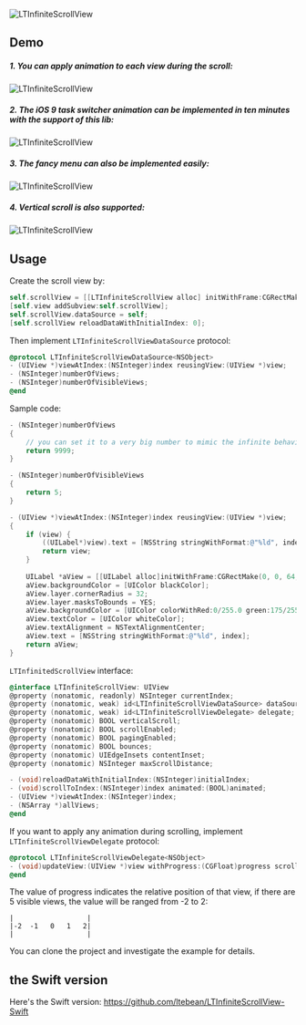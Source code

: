 ![LTInfiniteScrollView](https://cocoapod-badges.herokuapp.com/v/LTInfiniteScrollView/badge.png)

## Demo
##### 1. You can apply animation to each view during the scroll:
![LTInfiniteScrollView](https://raw.githubusercontent.com/ltebean/LTInfiniteScrollView/master/demo/demo.gif)

##### 2. The iOS 9 task switcher animation can be implemented in ten minutes with the support of this lib:
![LTInfiniteScrollView](https://raw.githubusercontent.com/ltebean/LTInfiniteScrollView/master/demo/task-switcher-demo.gif)


##### 3. The fancy menu can also be implemented easily:
![LTInfiniteScrollView](https://raw.githubusercontent.com/ltebean/LTInfiniteScrollView/master/demo/menu-demo.gif)

##### 4. Vertical scroll is also supported:
![LTInfiniteScrollView](https://raw.githubusercontent.com/ltebean/LTInfiniteScrollView/master/demo/vertical-scroll.gif)

## Usage

Create the scroll view by:
```objective-c
self.scrollView = [[LTInfiniteScrollView alloc] initWithFrame:CGRectMake(0, 0, CGRectGetWidth(self.view.bounds), 200)];
[self.view addSubview:self.scrollView];
self.scrollView.dataSource = self;
[self.scrollView reloadDataWithInitialIndex: 0];
```

Then implement `LTInfiniteScrollViewDataSource` protocol:
```objective-c
@protocol LTInfiniteScrollViewDataSource<NSObject>
- (UIView *)viewAtIndex:(NSInteger)index reusingView:(UIView *)view;
- (NSInteger)numberOfViews;
- (NSInteger)numberOfVisibleViews;
@end
```

Sample code:
```objective-c
- (NSInteger)numberOfViews
{
    // you can set it to a very big number to mimic the infinite behavior, no performance issue here
    return 9999; 
}

- (NSInteger)numberOfVisibleViews
{
    return 5;
}

- (UIView *)viewAtIndex:(NSInteger)index reusingView:(UIView *)view;
{
    if (view) {
        ((UILabel*)view).text = [NSString stringWithFormat:@"%ld", index];
        return view;
    }
    
    UILabel *aView = [[UILabel alloc]initWithFrame:CGRectMake(0, 0, 64, 64)];
    aView.backgroundColor = [UIColor blackColor];
    aView.layer.cornerRadius = 32;
    aView.layer.masksToBounds = YES;
    aView.backgroundColor = [UIColor colorWithRed:0/255.0 green:175/255.0 blue:240/255.0 alpha:1];
    aView.textColor = [UIColor whiteColor];
    aView.textAlignment = NSTextAlignmentCenter;
    aView.text = [NSString stringWithFormat:@"%ld", index];
    return aView;
}
```

`LTInfinitedScrollView` interface:
```objective-c
@interface LTInfiniteScrollView: UIView
@property (nonatomic, readonly) NSInteger currentIndex;
@property (nonatomic, weak) id<LTInfiniteScrollViewDataSource> dataSource;
@property (nonatomic, weak) id<LTInfiniteScrollViewDelegate> delegate;
@property (nonatomic) BOOL verticalScroll;
@property (nonatomic) BOOL scrollEnabled;
@property (nonatomic) BOOL pagingEnabled;
@property (nonatomic) BOOL bounces;
@property (nonatomic) UIEdgeInsets contentInset;
@property (nonatomic) NSInteger maxScrollDistance;

- (void)reloadDataWithInitialIndex:(NSInteger)initialIndex;
- (void)scrollToIndex:(NSInteger)index animated:(BOOL)animated;
- (UIView *)viewAtIndex:(NSInteger)index;
- (NSArray *)allViews;
@end
```

If you want to apply any animation during scrolling, implement `LTInfiniteScrollViewDelegate` protocol: 
```objective-c
@protocol LTInfiniteScrollViewDelegate<NSObject>
- (void)updateView:(UIView *)view withProgress:(CGFloat)progress scrollDirection:(ScrollDirection)direction;
@end
```
The value of progress indicates the relative position of that view, if there are 5 visible views, the value will be ranged from -2 to 2:
```
|                  |
|-2  -1   0   1   2|
|                  |
```

You can clone the project and investigate the example for details. 

## the Swift version
Here's the Swift version: https://github.com/ltebean/LTInfiniteScrollView-Swift
